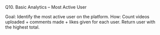 Q10. Basic Analytics – Most Active User

Goal: Identify the most active user on the platform.
How:
Count videos uploaded + comments made + likes given for each user.
Return user with the highest total.
